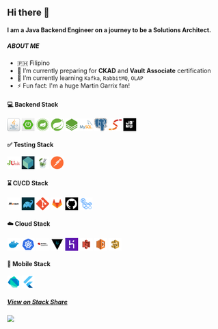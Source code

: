 ## Hi there 👋

#### I am a Java Backend Engineer on a journey to be a Solutions Architect.


##### ABOUT ME

- :philippines: Filipino
- :telescope: I’m currently preparing for **CKAD** and **Vault Associate** certification
- :seedling: I’m currently learning `Kafka`, `RabbitMQ`, `OLAP`
- :zap: Fun fact: I'm a huge Martin Garrix fan!

#### :computer: Backend Stack

<code><img height="30" src="assets/java.png"></code>
<code><img height="30" src="assets/spring-boot.png"></code>
<code><img height="30" src="assets/spring-framework.png"></code>
<code><img height="30" src="assets/spring-data.png"></code>
<code><img height="30" src="assets/spring-batch.png"></code>
<code><img height="30" src="assets/mysql.png"></code>
<code><img height="30" src="assets/postgres.png"></code>
<code><img height="30" src="assets/mapstruct.png"></code>
<code><img height="30" src="assets/jooq.png"></code>

#### :white_check_mark: Testing Stack

<code><img height="30" src="assets/junit.png"></code>
<code><img height="30" src="assets/testcontainers.png"></code>
<code><img height="30" src="assets/mockito.jpg"></code>
<code><img height="30" src="assets/postman.png"></code>

#### :hourglass: CI/CD Stack

<code><img height="30" src="assets/maven.png"></code>
<code><img height="30" src="assets/gradle.png"></code>
<code><img height="30" src="assets/git.png"></code>
<code><img height="30" src="assets/gitlab.png"></code>
<code><img height="30" src="assets/github.png"></code>
<code><img height="30" src="assets/github-actions.png"></code>

#### :cloud: Cloud Stack

<code><img height="30" src="assets/docker.png"></code>
<code><img height="30" src="assets/kubernetes.png"></code>
<code><img height="30" src="assets/openshift.jpg"></code>
<code><img height="30" src="assets/vault.png"></code>
<code><img height="30" src="assets/heroku.png"></code>
<code><img height="30" src="assets/aws-s3.png"></code>
<code><img height="30" src="assets/aws-lambda.png"></code>
<code><img height="30" src="assets/aws-stepfunctions.png"></code>

#### :iphone: Mobile Stack

<code><img height="30" src="assets/dart.png"></code>
<code><img height="30" src="assets/flutter.png"></code>



#####  [View on Stack Share](https://stackshare.io/morenomjc/backend-stack)



<img height="180em" src="https://github-readme-stats.vercel.app/api/top-langs/?username=morenomjc&layout=compact&langs_count=6"/>
